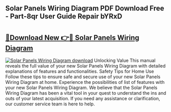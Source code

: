 ## Solar Panels Wiring Diagram PDF Download Free - Part-8qr User Guide Repair bYRxD

# <h2><a href="http://dfj8r3.blite.top/?on=Solar+Panels+Wiring+Diagram">🔗Download New 👉🔴 Solar Panels Wiring Diagram</a></h2>

[![Solar Panels Wiring Diagram download](https://i.imgur.com/lujVjoI.png)](http://dfj8r3.blite.top/?on=Solar+Panels+Wiring+Diagram)
Unlocking Value This manual reveals the full value of your new Solar Panels Wiring Diagram with detailed explanations of features and functionalities. Safety Tips for Home Use Follow these tips to ensure safe and secure use of your new Solar Panels Wiring Diagram at home. Experience the possibilities of list of features with your new Solar Panels Wiring Diagram. We believe that the Solar Panels Wiring Diagram has been a vital tool in your quest to understand the ins and outs of your latest acquisition. If you need any assistance or clarification, our customer service team is here to help.
